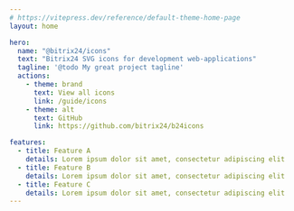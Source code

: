 ```yaml
---
# https://vitepress.dev/reference/default-theme-home-page
layout: home

hero:
  name: "@bitrix24/icons"
  text: "Bitrix24 SVG icons for development web-applications"
  tagline: '@todo My great project tagline'
  actions:
    - theme: brand
      text: View all icons
      link: /guide/icons
    - theme: alt
      text: GitHub
      link: https://github.com/bitrix24/b24icons

features:
  - title: Feature A
    details: Lorem ipsum dolor sit amet, consectetur adipiscing elit
  - title: Feature B
    details: Lorem ipsum dolor sit amet, consectetur adipiscing elit
  - title: Feature C
    details: Lorem ipsum dolor sit amet, consectetur adipiscing elit
---
```


